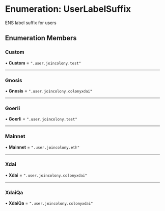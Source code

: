 # Enumeration: UserLabelSuffix

ENS label suffix for users

## Enumeration Members

### Custom

• **Custom** = ``".user.joincolony.test"``

___

### Gnosis

• **Gnosis** = ``".user.joincolony.colonyxdai"``

___

### Goerli

• **Goerli** = ``".user.joincolony.test"``

___

### Mainnet

• **Mainnet** = ``".user.joincolony.eth"``

___

### Xdai

• **Xdai** = ``".user.joincolony.colonyxdai"``

___

### XdaiQa

• **XdaiQa** = ``".user.joincolony.colonyxdai"``
